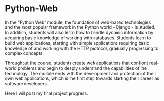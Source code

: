 # Python-Web

  In the "Python Web" module, the foundation of web-based technologies and the most popular framework in the Python world - Django - is studied. In addition, students will also learn how to handle dynamic information by acquiring basic knowledge of working with databases. Students learn to build web applications, starting with simple applications requiring basic knowledge of and working with the HTTP protocol, gradually progressing to complex concepts. 


  Throughout the course, students create web applications that confront real-world problems and begin to deeply understand the capabilities of the technology. The module ends with the development and protection of their own web applications, which is the first step towards starting their career as software developers.
  
  
  Here I will post my final project progress.
